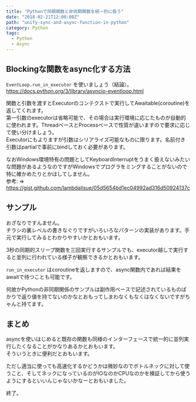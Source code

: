 ```yaml
---
title: "Pythonで同期関数と非同期関数を統一的に扱う"
date: "2018-02-21T12:00:00Z"
path: "unify-sync-and-async-function-in-python"
category: Python
tags:
  - Python
  - Async
---
```



## Blockingな関数をasync化する方法

`EventLoop.run_in_executor` を使いましょう（結論）。  
https://docs.python.org/3/library/asyncio-eventloop.html

関数と引数を渡すとExecutorのコンテクストで実行してAwaitable(coroutine)を返してくれます。  
第一引数のexecutorは省略可能で、その場合は実行環境に応じたものが自動的に使われます。ThreadベースとProcessベースで性質が違いますので要求に応じて使い分けましょう。  
Executorにもよりますが引数はシリアライズ可能なものに限ります。名前付き引数はpartialで事前にbindしておく必要があります。

なおWindows環境特有の問題としてKeyboardInterruptをうまく扱えないみたいな問題があるようなのですがWindowsでプログラをミングすることがないので特に確かめたりとかはしてしません。  
参考: => https://gist.github.com/lambdalisue/05d5654bd1ec04992ad316d50924137c


## サンプル

おざなりですんません。  
チラシの裏レベルの書きなぐりですがいろいろなパターンの実装があります。手元で実行してみるとわかりやすいかとおもいます。

<script src="https://gist.github.com/hachibeeDI/f38bc0496fc9e29ddb3f45c08b88432d.js"></script>

3秒の同期的スリープ関数を三回実行するサンプルでも、executor越しで実行すると並列に行われている様子が観察できるかとおもいます。

`run_in_executor` はcoroutineを返しますので、async関数内であれば結果をawaitで待つことも可能です。

何故かPythonの非同期関係のサンプルは副作用ベースで記述されているものばかりで返り値を持てないのかなとおもってしまわなくもなくはなくないですがちゃんと持てます。


## まとめ

asyncを使いはじめると既存の関数も同様のインターフェースで統一的に並列実行したくなることがかなりあるかとおもいます。  
そういうときに便利だとおもいます。

ただし適当に使っても高速化するかどうかは微妙なのでボトルネックに対して使うこと、そしてネックになっているのがIOなのかCPUなのかを検証してから使うようにするといいんじゃないかなーとおもいました。

終了。
